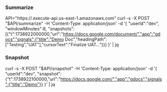 ### Summarize
API="https://<your-api-id>.execute-api.us-east-1.amazonaws.com"
curl -s -X POST "$API/summarize" -H 'Content-Type: application/json' -d '{
  "userId":"dev",
  "windowMinutes":8,
  "snapshots":[{"t":1738922000000,"url":"https://docs.google.com/document/","app":"gdocs","signals":{"title":"Demo Doc","headingPath":["Testing","UAT"],"cursorText":"Finalize UAT…"}}]
}' | jq



### Snapshot
curl -s -X POST "$API/snapshot" -H 'Content-Type: application/json' -d '{
  "userId":"dev",
  "snapshot":{"t":1738922100000,"url":"https://docs.google.com/","app":"gdocs","signals":{"title":"Demo"}}
}' | jq